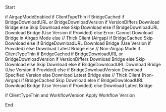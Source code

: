 Start

if AirgapModeEnabled
    if ClientTypeThin
        if BridgeCached
            if BridgeDownloadURL or BridgeDownloadVersion
                if VersionDiffers
                    Download Bridge
                else
                    Skip Download
            else
                Skip Download
        else
            if BridgeDownloadURL
                Download Bridge (Use Version if Provided)
            else
                Error: Cannot Download Bridge in Airgap Mode
    else  // Thick Client (Airgap)
        if BridgeCached
            Skip Download
        else
            if BridgeDownloadURL
                Download Bridge (Use Version if Provided)
            else
                Download Latest Bridge
else  // Non-Airgap Mode
    if ClientTypeThin
        if BridgeCached
            if BridgeDownloadURL or BridgeDownloadVersion
                if VersionDiffers
                    Download Bridge
                else
                    Skip Download
            else
                Skip Download
        else
            if BridgeDownloadURL
                Download Bridge (Use Version if Provided)
            else
                if BridgeDownloadVersion
                    Download Specified Version
                else
                    Download Latest Bridge
    else  // Thick Client (Non-Airgap)
        if BridgeCached
            Skip Download
        else
            if BridgeDownloadURL
                Download Bridge (Use Version if Provided)
            else
                Download Latest Bridge

if ClientTypeThin and WorkflowVersion
    Apply Workflow Version

End
